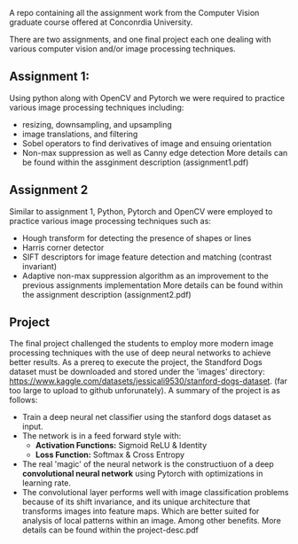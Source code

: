 A repo containing all the assignment work from the Computer Vision graduate course offered at Conconrdia University. 

There are two assignments, and one final project each one dealing with various computer vision and/or image processing techniques. 

## Assignment 1: 
Using python along with OpenCV and Pytorch we were required to practice various image processing techniques including:
* resizing, downsampling, and upsampling
* image translations, and filtering
* Sobel operators to find derivatives of image and ensuing orientation
* Non-max suppression as well as Canny edge detection
More details can be found within the assginment description (assignment1.pdf)

## Assignment 2
Similar to assignment 1, Python, Pytorch and OpenCV were employed to practice various image processing techniques such as:
* Hough transform for detecting the presence of shapes or lines
* Harris corner detector
* SIFT descriptors for image feature detection and matching (contrast invariant)
* Adaptive non-max suppression algorithm as an improvement to the previous assignments implementation
More details can be found within the assignment description (assignment2.pdf)

## Project
The final project challenged the students to employ more modern image processing techniques with the use of deep neural networks to achieve better results. As a prereq to execute the project, the Standford Dogs dataset must be downloaded and stored under the 'images' directory: https://www.kaggle.com/datasets/jessicali9530/stanford-dogs-dataset. (far too large to upload to github unforunately). A summary of the project is as follows:
* Train a deep neural net classifier using the stanford dogs dataset as input.
* The network is in a feed forward style with:
    * **Activation Functions:** Sigmoid ReLU & Identity
    * **Loss Function:** Softmax & Cross Entropy
* The real 'magic' of the neural network is the constructiuon of a deep **convolutional neural network** using Pytorch with optimizations in learning rate.
* The convolutional layer performs well with image classification problems because of its shift invariance, and its unique architecture that transforms images into feature maps. Which are better suited for analysis of local patterns within an image. Among other benefits.
More details can be found within the project-desc.pdf 
